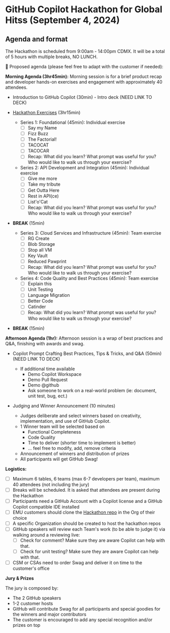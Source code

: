 # GitHub Copilot Hackathon for Global Hitss (September 4, 2024)

## Agenda and format

The Hackathon is scheduled from 9:00am - 14:00pm CDMX. It will be a total of 5 hours with multiple breaks, NO LUNCH.   


📓 Proposed agenda (please feel free to adapt with the customer if needed):


**Morning Agenda (3hr45min):**
Morning session is for a brief product recap and developer hands-on exercises and engagement with approximately 40 attendees.

- Introduction to GitHub Copilot (30min) - Intro deck (NEED LINK TO DECK)
- [Hackathon Exercises](https://github.com/clever-org-name/MSFT-github-copilot-Hackathon/blob/main/README.md) (3hr15min)
    - Series 1: Foundational (45min): Individual exercise
        - [ ] Say my Name
        - [ ] Fizz Buzz
        - [ ] The Factorial!
        - [ ] TACOCAT
        - [ ] TACOCAR
        - [ ] Recap: What did you learn? What prompt was useful for you? Who would like to walk us through your exercise? 

    - Series 2: API Development and Integration (45min): Individual exercise
        - [ ] Give me more
        - [ ] Take my tribute
        - [ ] Get Outta Here
        - [ ] Rest in API(ce)
        - [ ] List'o'Cat
        - [ ] Recap: What did you learn? What prompt was useful for you? Who would like to walk us through your exercise?

- **BREAK** (15min)

    - Series 3: Cloud Services and Infrastructure (45min): Team exercise
        - [ ] RG Create
        - [ ] Blob Storage
        - [ ] Stop all VM
        - [ ] Key Vault
        - [ ] Reduced Pawprint
        - [ ] Recap: What did you learn? What prompt was useful for you? Who would like to walk us through your exercise?

    - Series 4: Code Quality and Best Practices (45min): Team exercise
        - [ ] Explain this
        - [ ] Unit Testing
        - [ ] Language Migration
        - [ ] Better Code
        - [ ] Catinder
        - [ ] Recap: What did you learn? What prompt was useful for you? Who would like to walk us through your exercise?

- **BREAK** (15min)

**Afternoon Agenda (1hr):**
Afternoon session is a wrap of best practices and Q&A, finishing with awards and swag.

- Copilot Prompt Crafting Best Practices, Tips & Tricks, and Q&A (50min) (NEED LINK TO DECK)
    - If additional time available
        - Demo Copilot Workspace
        - Demo Pull Request
        - Demo @github
        - Ask someone to work on a real-world problem (ie: document, unit test, bug, ect.) 

- Judging and Winner Announcement (10 minutes)
    - Judges deliberate and select winners based on creativity, implementation, and use of GitHub Copilot.
    - 1 Winner team will be selected based on
        - Functional Completeness
        - Code Quality
        - Time to deliver (shorter time to implement is better) 
        - ... feel free to modify, add, remove criteria
    - Announcement of winners and distribution of prizes
    - All participants will get GitHub Swag! 


**Logistics:**

- [ ] Maximum 6 tables, 6 teams (max 6-7 developers per team), maximum 40 attendees (not including the jury)
- [ ] Breaks will be scheduled. It is asked that attendees are present during the Hackathon
- [ ] Participants need a GitHub Account with a Copilot license and a GitHub Copilot compatible IDE installed
- [ ] EMU customers should clone the [Hackathon repo](https://github.com/aldo-lares/poi-github-copilot) in the Org of their choice 
- [ ] A specific Organization should be created to host the hackathon repos 
- [ ] GitHub speakers will review each Team's work (to be able to judge it) via walking around a reviewing live:
    - [ ] Check for comment? Make sure they are aware Copilot can help with that.  
    - [ ] Check for unit testing? Make sure they are aware Copilot can help with that.
- [ ] CSM or CSAs need to order Swag and deliver it on time to the customer's office

**Jury & Prizes**

The jury is composed by:
 - The 2 GitHub speakers
 - 1-2 customer hosts 
 - GitHub will contribute Swag for all participants and special goodies for the winners and major contributors
 - The customer is encouraged to add any special recognition and/or prizes on top

